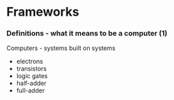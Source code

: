 Frameworks
==========

### Definitions - what it means to be a computer (1)

Computers - systems built on systems

* electrons
* transistors
* logic gates
* half-adder
* full-adder
